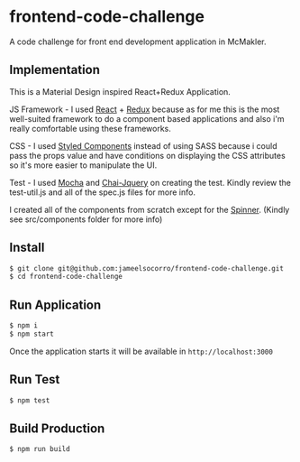 # frontend-code-challenge

A code challenge for front end development application in McMakler.

## Implementation

This is a Material Design inspired React+Redux Application.

JS Framework - I used [React](https://github.com/facebook/react) + [Redux](https://github.com/reactjs/redux) because as for me this is the most well-suited framework to do a component based applications and also i'm really comfortable using these frameworks.

CSS - I used [Styled Components](https://github.com/styled-components/styled-components) instead of using SASS because i could pass the props value and have conditions on displaying the CSS attributes so it's more easier to manipulate the UI.

Test - I used [Mocha](https://github.com/mochajs/mocha) and [Chai-Jquery](https://github.com/chaijs/chai-jquery) on creating the test. Kindly review the test-util.js and all of the spec.js files for more info.

I created all of the components from scratch except for the [Spinner](https://github.com/tsuyoshiwada/react-md-spinner). (Kindly see src/components folder for more info)

## Install

```bash
$ git clone git@github.com:jameelsocorro/frontend-code-challenge.git
$ cd frontend-code-challenge
```

## Run Application
```bash
$ npm i
$ npm start
```
Once the application starts it will be available in `http://localhost:3000`

## Run Test
```bash
$ npm test
```

## Build Production
```bash
$ npm run build
```
